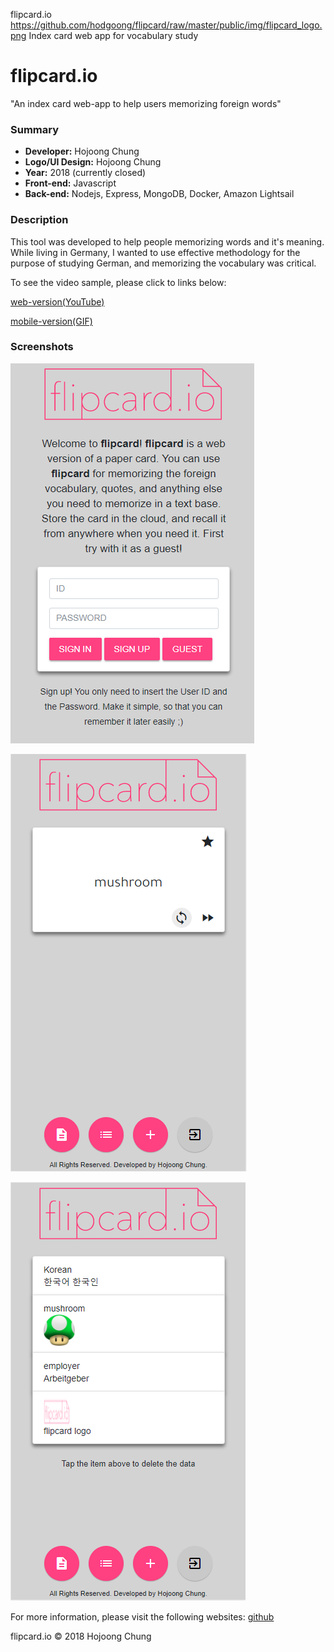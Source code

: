 flipcard.io
https://github.com/hodgoong/flipcard/raw/master/public/img/flipcard_logo.png
Index card web app for vocabulary study

# flipcard.io
"An index card web-app to help users memorizing foreign words"

### Summary
- **Developer:** Hojoong Chung
- **Logo/UI Design:** Hojoong Chung
- **Year:** 2018 (currently closed)
- **Front-end:** Javascript
- **Back-end:** Nodejs, Express, MongoDB, Docker, Amazon Lightsail

### Description
This tool was developed to help people memorizing words and it's meaning. While living in Germany, I wanted to use effective methodology for the purpose of studying German, and memorizing the vocabulary was critical.

To see the video sample, please click to links below:

[web-version(YouTube)](https://youtu.be/ub6HW-C3xjU)

[mobile-version(GIF)](https://raw.githubusercontent.com/hodgoong/hodgoong.github.io/master/public/contents/mov/flipcard_mov.gif)


### Screenshots

![Sign-Up/In View](https://raw.githubusercontent.com/hodgoong/flipcard/master/public/img/flipcard_capture.PNG)

![Index Card View](https://raw.githubusercontent.com/hodgoong/flipcard/master/public/img/flipcard_capture2.PNG)

![Card Management View](https://raw.githubusercontent.com/hodgoong/flipcard/master/public/img/flipcard_capture3.PNG)


For more information, please visit the following websites: 
[github](https://github.com/hodgoong/flipcard)

flipcard.io © 2018 Hojoong Chung
